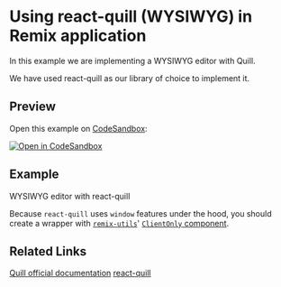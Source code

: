 # Using react-quill (WYSIWYG) in Remix application

In this example we are implementing a WYSIWYG editor with Quill. 

We have used react-quill as our library of choice to implement it.

## Preview

Open this example on [CodeSandbox](https://codesandbox.com):

[![Open in CodeSandbox](https://codesandbox.io/static/img/play-codesandbox.svg)](https://codesandbox.io/s/react-quill-ff1tmg)

## Example

WYSIWYG editor with react-quill

Because `react-quill` uses `window` features under the hood, you should create a wrapper with [`remix-utils`](https://github.com/sergiodxa/remix-utils)' [`ClientOnly` component](https://github.com/sergiodxa/remix-utils#clientonly). 

## Related Links

[Quill official documentation](https://quilljs.com/)
[react-quill](https://zenoamaro.github.io/react-quill/)
